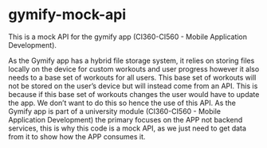 # gymify-mock-api
This is a mock API for the gymify app (CI360-CI560 - Mobile Application Development).

As the Gymify app has a hybrid file storage system, it relies on storing files locally on 
the device for custom workouts and user progress however it also needs to a base set of workouts 
for all users. This base set of workouts will not be stored on the user’s device but will instead 
come from an API. This is because if this base set of workouts changes the user would have to update 
the app. We don’t want to do this so hence the use of this API. As the Gymify app is part of a university 
module (CI360-CI560 - Mobile Application Development) the primary focuses on the APP not backend services, 
this is why this code is a mock API, as we just need to get data from it to show how the APP consumes it.
